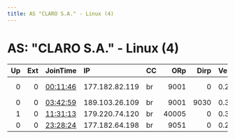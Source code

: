 ```yaml
---
title: AS "CLARO S.A." - Linux (4)
---
```


# AS: "CLARO S.A." - Linux (4)

|   Up |   Ext | JoinTime                                                                                            | IP             | CC   |   ORp |   Dirp | Version   | Contact                     | Nickname   |   eFamMembers |
|-----:|------:|:----------------------------------------------------------------------------------------------------|:---------------|:-----|------:|-------:|:----------|:----------------------------|:-----------|--------------:|
|    0 |     0 | [00:11:46](https://metrics.torproject.org/rs.html#details/054B574E224A9952A575B68A7D66C553B34BD04B) | 177.182.82.119 | br   |  9001 |      0 | 0.2.9.16  | Matheus Coelho &lt;mathcuei | mamcedo    |             1 |
|    0 |     0 | [03:42:59](https://metrics.torproject.org/rs.html#details/538A0DE99AD4EF6F8DA870C0EECF34B6167D7BFF) | 189.103.26.109 | br   |  9001 |   9030 | 0.3.2.10  | none                        | bcm2837    |             1 |
|    1 |     0 | [11:31:13](https://metrics.torproject.org/rs.html#details/8E77509073FE58BD59451BFD89A36C0204C313E5) | 179.220.74.120 | br   | 40005 |      0 | 0.3.4.10  | None                        | snap269    |             1 |
|    0 |     0 | [23:28:24](https://metrics.torproject.org/rs.html#details/E2A47A1A586D401FB7D6CD64CF966E5544BCAA22) | 177.182.64.198 | br   |  9051 |      0 | 0.2.9.16  | mathcuei@gmail.com          | mmacedo    |             1 |
